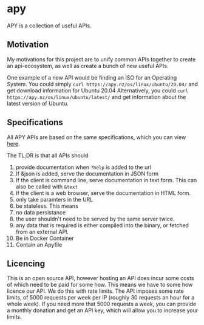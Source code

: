 # apy

APY is a collection of useful APIs.

## Motivation

My motivations for this project are to unify common APIs together to create an api-ecosystem, as well as create a bunch of new useful APIs.

One example of a new API would be finding an ISO for an Operating System.
You could simply `curl https://apy.nz/os/linux/ubuntu/20.04/` and get download information for Ubuntu 20.04
Alternatively, you could `curl https://apy.nz/os/linux/ubuntu/latest/` and get information about the latest version of Ubuntu.

## Specifications

All APY APIs are based on the same specifications, which you can view [here](SPECS.MD).

The TL;DR is that all APIs should
1. provide documentation when `?help` is added to the url
  1. If &json is added, serve the documentation in JSON form
  2. If the client is command line, serve documentation in text form. This can also be called with `&text`
  3. If the client is a web browser, serve the documentation in HTML form.
2. only take paramters in the URL
3. be stateless. This means
  1. no data persistance
  2. the user shouldn't need to be served by the same server twice.
  3. any data that is required is either compiled into the binary, or fetched from an external API.
4. Be in Docker Container
5. Contain an Apyfile

## Licencing

This is an open source API, however hosting an API does incur some costs of which need to be paid for some how.
This means we have to some how licence our API. We do this with rate limits.
The API imposes some rate limits, of 5000 requests per week per IP (roughly 30 requests an hour for a whole week).
If you need more that 5000 requests a week, you can provide a monthly donation and get an API key, which will allow you to increase your limits.

